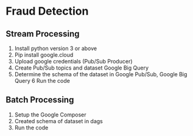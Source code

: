 # Fraud Detection

## Stream Processing

  1. Install python version 3 or above
  2. Pip install google.cloud
  3. Upload google credentials (Pub/Sub Producer)
  4. Create Pub/Sub topics and dataset Google Big Query
  5. Determine the schema of the dataset in Google Pub/Sub, Google Big Query
  6  Run the code
 
## Batch Processing

  1. Setup the Google Composer
  2. Created schema of dataset in dags
  3. Run the code



